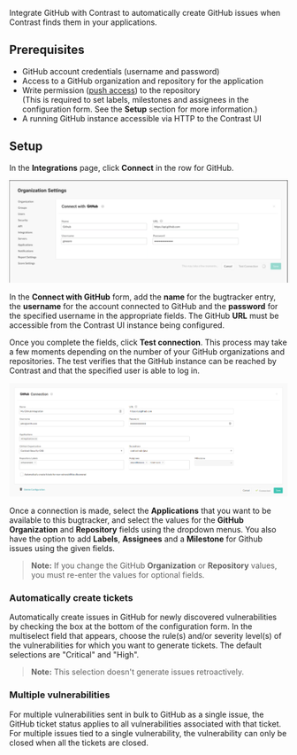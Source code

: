 <!--
title: "GitHub Integration"
description: "Integrate GitHub with Contrast"
tags: "Admin organization settings integrations bugtracker github"
-->


Integrate GitHub with Contrast to automatically create GitHub issues when Contrast finds them in your applications.

## Prerequisites

* GitHub account credentials (username and password)
* Access to a GitHub organization and repository for the application
* Write permission ([push access](https://help.github.com/articles/repository-permission-levels-for-an-organization/)) to the repository <br> (This is required to set labels, milestones and assignees in the configuration form. See the **Setup** section for more information.)
* A running GitHub instance accessible via HTTP to the Contrast UI

## Setup

In the **Integrations** page, click **Connect** in the row for GitHub. 

<a href="assets/images/GitHub-test-connection.png" rel="lightbox" title="Test your GitHub integration"><img class="thumbnail" src="assets/images/GitHub-test-connection.png"/></a>

In the **Connect with GitHub** form, add the **name** for the bugtracker entry, the **username** for the account connected to GitHub and the **password** for the specified username in the appropriate fields. The GitHub **URL** must be accessible from the Contrast UI instance being configured. 

Once you complete the fields, click **Test connection**. This process may take a few moments depending on the number of your GitHub organizations and repositories. The test verifies that the GitHub instance can be reached by Contrast and that the specified user is able to log in.

<a href="assets/images/GitHub-integration-set-up.png" rel="lightbox" title="Customize your Github integration"><img class="thumbnail" src="assets/images/GitHub-integration-set-up.png"/></a>

Once a connection is made, select the **Applications** that you want to be available to this bugtracker, and select the values for the **GitHub Organization** and **Repository** fields using the dropdown menus. You also have the option to add **Labels**, **Assignees** and a **Milestone** for Github issues using the given fields.

> **Note:** If you change the GitHub **Organization** or **Repository** values, you must re-enter the values for optional fields. 

### Automatically create tickets 

Automatically create issues in GitHub for newly discovered vulnerabilities by checking the box at the bottom of the configuration form. In the multiselect field that appears, choose the rule(s) and/or severity level(s) of the vulnerabilities for which you want to generate tickets. The default selections are "Critical" and "High".

> **Note:** This selection doesn't generate issues retroactively.


### Multiple vulnerabilities

For multiple vulnerabilities sent in bulk to GitHub as a single issue, the GitHub ticket status applies to all vulnerabilities associated with that ticket. For multiple issues tied to a single vulnerability, the vulnerability can only be closed when all the tickets are closed.

